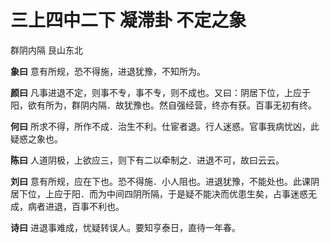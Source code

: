 # 三上四中二下 凝滞卦 不定之象

群阴内隔 艮山东北

**象曰** 意有所规，恐不得施，进退犹豫，不知所为。

**颜曰** 凡事进退不定，则事不专，事不专，则不成也。又曰：阴居下位，上应于阳，欲有所为，群阴内隔．故犹豫也。然自强经营，终亦有获。百事无初有终。

**何曰** 所求不得，所作不成．治生不利。仕宦者退。行人迷惑。官事我病忧凶，此疑惑之象也。

**陈曰** 人道阴极，上欲应三，则下有二以牵制之．进退不可，故曰云云。

**刘曰** 意有所规，应在下也。恐不得施．小人阻也。进退犹豫，不能处也。此课阴居下位，上应于阳．而为中间四阴所隔，于是疑不能决而优患生矣，占事迷惑无成，病者进退，百事不利也。

**诗曰** 进退事难成，忧疑转误人。要知亨泰日，直待一年春。
